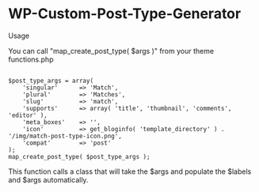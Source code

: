 WP-Custom-Post-Type-Generator
=============================

Usage

You can call "map_create_post_type( $args )" from your theme functions.php

<code>
$post_type_args = array(
	'singular' 		=> 'Match',
	'plural' 		=> 'Matches',
	'slug' 			=> 'match',
	'supports'		=> array( 'title', 'thumbnail', 'comments', 'editor' ),
	'meta_boxes' 	=> '',
	'icon'			=> get_bloginfo( 'template_directory' ) . '/img/match-post-type-icon.png',
	'compat'		=> 'post'
);
map_create_post_type( $post_type_args );
</code>

This function calls a class that will take the $args and populate the $labels and $args automatically. 

